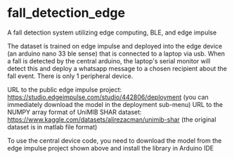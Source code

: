 # fall_detection_edge
A fall detection system utilizing edge computing, BLE, and edge impulse 

The dataset is trained on edge impulse and deployed into the edge device (an arduino nano 33 ble sense) that is connected to a laptop via usb. When a fall is detected by the central arduino, the laptop's serial monitor will detect this and deploy a whatsapp message to a chosen recipient about the fall event. There is only 1 peripheral device.

URL to the public edge impulse project: https://studio.edgeimpulse.com/studio/442806/deployment (you can immediately download the model in the deployment sub-menu)
URL to the NUMPY array format of UniMIB SHAR dataset: https://www.kaggle.com/datasets/alirezacman/unimib-shar (the original dataset is in matlab file format)

To use the central device code, you need to download the model from the edge impulse project shown above and install the library in Arduino IDE
